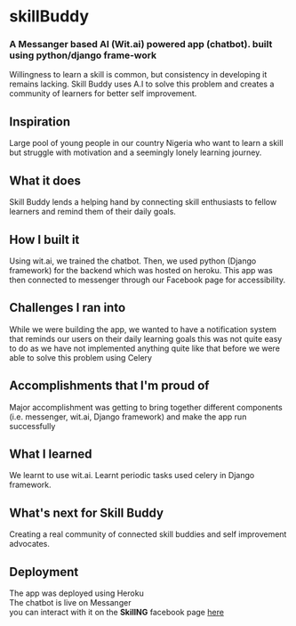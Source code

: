 # skillBuddy

### A Messanger based AI (Wit.ai) powered app (chatbot). built using python/django frame-work

Willingness to learn a skill is common, but consistency in developing it remains lacking. Skill Buddy uses A.I to solve this problem and creates a community of learners for better self improvement.

## Inspiration
Large pool of young people in our country Nigeria who want to learn a skill but struggle with motivation and a seemingly lonely learning journey.

## What it does
Skill Buddy lends a helping hand by connecting skill enthusiasts to fellow learners and remind them of their daily goals.

## How I built it
Using wit.ai, we trained the chatbot. Then, we used python (Django framework) for the backend which was hosted on heroku. This app was then connected to messenger through our Facebook page for accessibility.

## Challenges I ran into
While we were building the app, we wanted to have a notification system that reminds our users on their daily learning goals this was not quite easy to do as we have not implemented anything quite like that before we were able to solve this problem using Celery

## Accomplishments that I'm proud of
Major accomplishment was getting to bring together different components (i.e. messenger, wit.ai, Django framework) and make the app run successfully

## What I learned
We learnt to use wit.ai. Learnt periodic tasks used celery in Django framework.

## What's next for Skill Buddy
Creating a real community of connected skill buddies and self improvement advocates.


## Deployment
The app was deployed using Heroku
<br>
The chatbot is live on Messanger
<br>
you can interact with it on the <b>SkillNG</b> facebook page <a href='https://www.facebook.com/SkillNG-109242857487566'>here</a>
